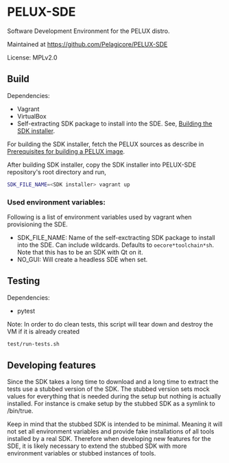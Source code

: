 PELUX-SDE
=========

Software Development Environment for the PELUX distro.

Maintained at https://github.com/Pelagicore/PELUX-SDE

License: MPLv2.0

Build
-----
Dependencies:
* Vagrant
* VirtualBox
* Self-extracting SDK package to install into the SDE. See, [Building the SDK installer](http://pelux.io/software-factory/master/swf-blueprint/docs/articles/baseplatform/creating-sdk.html#building-the-sdk).

For building the SDK installer, fetch the PELUX sources as describe in [Prerequisites for building a PELUX image](http://pelux.io/software-factory/master/swf-blueprint/docs/articles/baseplatform/prerequisites.html).

After building SDK installer, copy the SDK installer into PELUX-SDE repository's root directory and run,

```bash
SDK_FILE_NAME=<SDK installer> vagrant up
```

### Used environment variables:
Following is a list of environment variables used by vagrant when provisioning the SDE.

* SDK_FILE_NAME: Name of the self-exctracting SDK package to install into the SDE. Can include wildcards.
Defaults to `oecore*toolchain*sh`. Note that this has to be an SDK with Qt on
it.
* NO_GUI: Will create a headless SDE when set.


Testing
-------
Dependencies:
* pytest

Note: In order to do clean tests, this script will tear down and destroy the VM if it is already created
```bash
test/run-tests.sh
```

Developing features
-------------------
Since the SDK takes a long time to download and a long time to extract the tests
use a stubbed version of the SDK. The stubbed version sets mock values for
everything that is needed during the setup but nothing is actually installed.
For instance is cmake setup by the stubbed SDK as a symlink to /bin/true.

Keep in mind that the stubbed SDK is intended to be minimal. Meaning it will not
set all environment variables and provide fake installations of all tools
installed by a real SDK. Therefore when developing new features for the SDE, it
is likely necessary to extend the stubbed SDK with more environment variables or
stubbed instances of tools.

